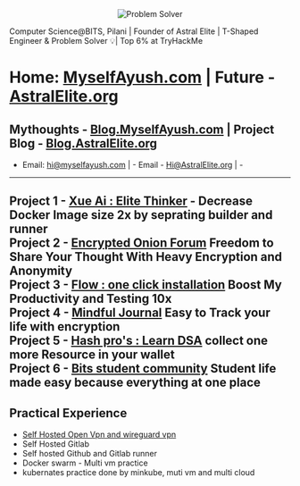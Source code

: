 <div align="center">
  <img src="https://readme-typing-svg.demolab.com?font=Iosevka&weight=700&size=40&pause=0&color=2F81F7&center=true&vCenter=true&width=600&lines=Problem+Solver" alt="Problem Solver" />
</div>

Computer Science@BITS, Pilani  | Founder of Astral Elite |  T-Shaped Engineer & Problem Solver 💡| Top 6% at TryHackMe

#  Home: [MyselfAyush.com](https://myselfayush.com)  | Future - [AstralElite.org](https://AstralElite.org) </br>
## Mythoughts - [Blog.MyselfAyush.com](https://blogmyselfayush.com) | Project Blog - [Blog.AstralElite.org](https://blog.AstralElite.org)
- Email: hi@myselfayush.com                         | - Email - Hi@AstralElite.org                          | - 
---
Project 1 - [Xue Ai : Elite Thinker](https://xue.AstralElite.org) - Decrease Docker Image size 2x by seprating builder and runner</br>
Project 2 - [Encrypted Onion Forum](https://github.com/AstralElite-open-source/Encrypted-onion-forum) Freedom to Share Your Thought With Heavy Encryption and Anonymity </br>
Project 3 - [Flow : one click installation](https://Flow.AstralElite.org) Boost My Productivity and Testing 10x </br>
Project 4 - [Mindful Journal](https://journal.AstralElite.org) Easy to Track your life with encryption</br>
Project 5 - [Hash pro's : Learn DSA](https://hashpros.AstralElite.org) collect one more Resource in your wallet </br>
Project 6 - [Bits student community](https://bits.AstralElite.org) Student life made easy because everything at one place</br>
---
## Practical Experience
- [Self Hosted Open Vpn and wireguard vpn](https://blog.myselfayush.com)
- Self Hosted Gitlab 
- Self hosted Github and Gitlab runner
- Docker swarm - Multi vm practice
- kubernates practice done by minkube, muti vm  and multi cloud
